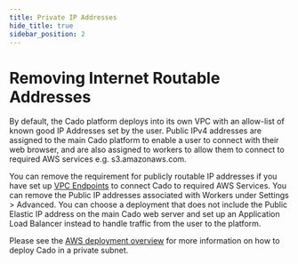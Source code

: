 ```yaml
---
title: Private IP Addresses
hide_title: true
sidebar_position: 2
---
```


# Removing Internet Routable Addresses
By default, the Cado platform deploys into its own VPC with an allow-list of known good IP Addresses set by the user. Public IPv4 addresses are assigned to the main Cado platform to enable a user to connect with their web browser, and are also assigned to workers to allow them to connect to required AWS services e.g. s3.amazonaws.com.

You can remove the requirement for publicly routable IP addresses if you have set up [VPC Endpoints](https://tomgregory.com/when-to-use-an-aws-s3-vpc-endpoint/) to connect Cado to required AWS Services.
You can remove the Public IP addresses associated with Workers under Settings > Advanced.
You can choose a deployment that does not include the Public Elastic IP address on the main Cado web server and set up an Application Load Balancer instead to handle traffic from the user to the platform.

Please see the [AWS deployment overview](/docs/cado-response/deploy/aws/overview) for more information on how to deploy Cado in a private subnet.